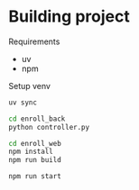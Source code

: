# Building project

Requirements
* uv
* npm

Setup venv
```bash
uv sync
```

```bash
cd enroll_back
python controller.py
```

```bash
cd enroll_web
npm install
npm run build

npm run start
```